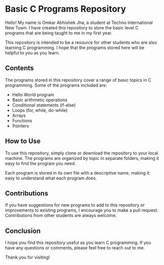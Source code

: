 # Basic C Programs Repository

Hello! My name is Omkar Abhishek Jha, a student at Techno International New Town. I have created this repository to store the basic level C programs that are being taught to me in my first year.

This repository is intended to be a resource for other students who are also learning C programming. I hope that the programs stored here will be helpful to you as you learn.

## Contents

The programs stored in this repository cover a range of basic topics in C programming. Some of the programs included are:

- Hello World program
- Basic arithmetic operations
- Conditional statements (if-else)
- Loops (for, while, do-while)
- Arrays
- Functions
- Pointers

## How to Use

To use this repository, simply clone or download the repository to your local machine. The programs are organized by topic in separate folders, making it easy to find the program you need.

Each program is stored in its own file with a descriptive name, making it easy to understand what each program does.

## Contributions

If you have suggestions for new programs to add to this repository or improvements to existing programs, I encourage you to make a pull request. Contributions from other students are always welcome.

## Conclusion

I hope you find this repository useful as you learn C programming. If you have any questions or comments, please feel free to reach out to me.

Thank you for visiting!
